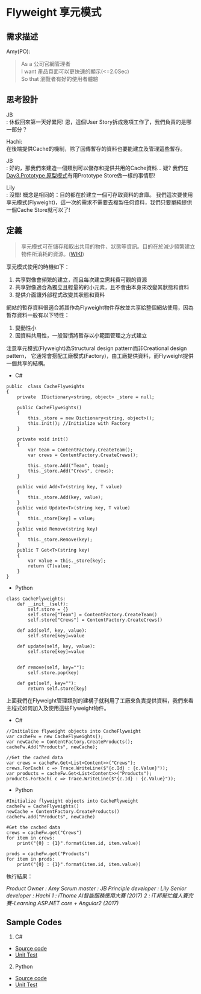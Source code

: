 # Flyweight 享元模式

## 需求描述

Amy(PO):
> As a 公司官網管理者<br>
> I want 產品頁面可以更快速的顯示(<=2.0Sec)<br>
> So that 瀏覽者有好的使用者體驗<br>


## 思考設計

JB<br>:
休假回來第一天好累阿! 恩，這個User Story拆成幾項工作了，我們負責的是哪一部分？

Hachi:<br> 
在後端提供Cache的機制，除了回傳暫存的資料也要能建立及管理這些暫存。

JB<br>:
好的，那我們來建造一個類別可以儲存和提供共用的Cache資料... 疑? 我們在[Day3.Prototype 原型模式](https://ithelp.ithome.com.tw/articles/10194600)有用Prototype Store做一樣的事情耶!  

Lily<br>:
沒錯! 概念是相同的：目的都在於建立一個可存取資料的倉庫。 
我們這次要使用享元模式(Flyweight)，這一次的需求不需要去複製任何資料，我們只要單純提供一個Cache Store就可以了!


## 定義

> 享元模式可在儲存和取出共用的物件、狀態等資訊。目的在於減少頻繁建立物件所消耗的資源。([WIKI](https://en.wikipedia.org/wiki/Flyweight_pattern))


享元模式使用的時機如下：
1. 共享對像會頻繁的建立，而且每次建立需耗費可觀的資源
2. 共享對像適合為獨立且輕量的的小元素，且不會由本身來改變其狀態和資料
3. 提供介面讓外部程式改變其狀態和資料


網站的暫存資料很適合將其作為Flyweight物件存放並共享給整個網站使用，因為暫存資料一般有以下特性：
1. 變動性小
2. 因資料共用性，一般習慣將暫存以小範圍管理之方式建立

注意享元模式(Flyweight)為Structural design pattern而非Creational design pattern，
它通常會搭配工廠模式(Factory)，由工廠提供資料，而Flyweight提供一個共享的結構。


* C#
```
public  class CacheFlyweights
{
    private  IDictionary<string, object> _store = null;

    public CacheFlyweights()
    {
        this._store = new Dictionary<string, object>();
        this.init(); //Initialize with Factory
    }

    private void init()
    {
        var team = ContentFactory.CreateTeam();
        var crews = ContentFactory.CreateCrews();

        this._store.Add("Team", team);
        this._store.Add("Crews", crews);
    }

    public void Add<T>(string key, T value)
    {
        this._store.Add(key, value);
    }
    public void Update<T>(string key, T value)
    {
        this._store[key] = value;
    }
    public void Remove(string key)
    {
        this._store.Remove(key);
    }
    public T Get<T>(string key)
    {
        var value = this._store[key];
        return (T)value;
    }
}
```

* Python
```
class CacheFlyweights:    
    def __init__(self):
        self.store = {}
        self.store["Team"] = ContentFactory.CreateTeam()
        self.store["Crews"] = ContentFactory.CreateCrews()
        
    def add(self, key, value):
        self.store[key]=value
    
    def update(self, key, value):
        self.store[key]=value


    def remove(self, key=""):
        self.store.pop(key)

    def get(self, key=""):
        return self.store[key]    

```

上面我們在Flyweight管理類別的建構子就利用了工廠來負責提供資料，我們來看主程式如何加入及使用這些Flyweight物件。

* C#
```
//Initialize flyweight objects into CacheFlyweight 
var cacheFw = new CacheFlyweights();
var newCache = ContentFactory.CreateProducts();
cacheFw.Add("Products", newCache);

//Get the cached data
var crews = cacheFw.Get<List<Content>>("Crews");
crews.ForEach( c => Trace.WriteLine($"{c.Id} : {c.Value}"));            
var products = cacheFw.Get<List<Content>>("Products");
products.ForEach( c => Trace.WriteLine($"{c.Id} : {c.Value}"));
```

* Python
```
#Initialize flyweight objects into CacheFlyweight 
cacheFw = CacheFlyweights()
newCache = ContentFactory.CreateProducts()
cacheFw.add("Products", newCache)

#Get the cached data
crews = cacheFw.get("Crews")
for item in crews:
    print("{0} : {1}".format(item.id, item.value))

prods = cacheFw.get("Products")
for item in prods:
    print("{0} : {1}".format(item.id, item.value))
```

執行結果：

*Product Owner : Amy*
*Scrum master : JB*
*Principle developer : Lily*
*Senior developer : Hachi*
*1 : iThome AI智能服務應用大賽 (2017)*
*2 : iT邦幫忙鐵人賽完賽-Learning ASP.NET core + Angular2 (2017)*

## Sample Codes

1. C#
- [Source code](https://github.com/KarateJB/DesignPattern.Sample/tree/master/CSharp/DP.Domain/Samples/Flyweight)
- [Unit Test](https://github.com/KarateJB/DesignPattern.Sample/blob/master/CSharp/DP.UnitTest/UtFlyweight.cs)

2. Python
- [Source code](https://github.com/KarateJB/DesignPattern.Sample/tree/master/Python/Samples/Flyweight)
- [Unit Test](https://github.com/KarateJB/DesignPattern.Sample/blob/master/Python/Samples/Flyweight/UtFlyweight.py)
